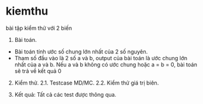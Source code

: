 # kiemthu
bài tập kiểm thử với 2 biến

1. Bài toán.
- Bài toán tính ước số chung lớn nhất của 2 số nguyên.
- Tham số đầu vào là 2 số a và b, output của bài toán là ước chung lớn nhất của a và b. Nếu a và b không có ước chung hoặc a = b = 0, bài toán sẽ trả về kết quả 0

2. Kiểm thử.
2.1. Testcase MD/MC.
2.2. Kiểm thử giá trị biên.

3. Kết quả: Tất cả các test được thông qua.

